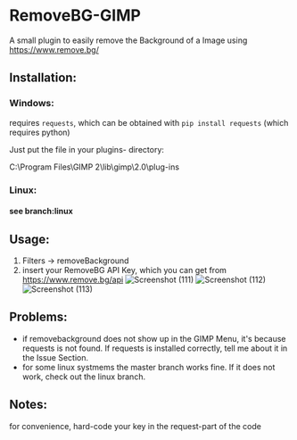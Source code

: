 # RemoveBG-GIMP
A small plugin to easily remove the Background of a Image using https://www.remove.bg/

## Installation:
### Windows: 
requires `requests`, which can be obtained with `pip install requests` (which requires python)

Just put the file in your plugins- directory:

C:\Program Files\GIMP 2\lib\gimp\2.0\plug-ins

### Linux: 
#### see branch:linux



## Usage:
1. Filters -> removeBackground
2. insert your RemoveBG API Key, which you can get from https://www.remove.bg/api
![Screenshot (111)](https://user-images.githubusercontent.com/66686353/84802853-773a8080-b001-11ea-9c1a-5da90977a010.png)
![Screenshot (112)](https://user-images.githubusercontent.com/66686353/84803152-e1532580-b001-11ea-9bf5-ff2061c3f061.png)
![Screenshot (113)](https://user-images.githubusercontent.com/66686353/84802857-786bad80-b001-11ea-9bdd-be2c37bbea8d.png)

## Problems:
- if removebackground does not show up in the GIMP Menu, it's because requests is not found. 
If requests is installed correctly, tell me about it in the Issue Section.
- for some linux systmems the master branch works fine. If it does not work, check out the linux branch. 

## Notes:
for convenience, hard-code your key in the request-part of the code
